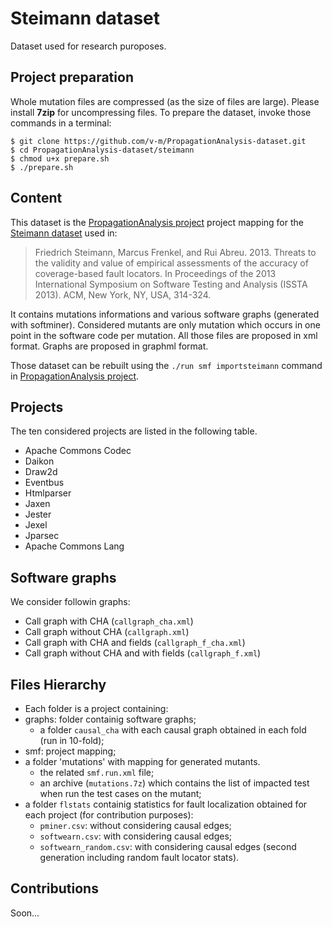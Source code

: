 # Steimann dataset
Dataset used for research puroposes.

## Project preparation

Whole mutation files are compressed (as the size of files are large).
Please install **7zip** for uncompressing files.
To prepare the dataset, invoke those commands in a terminal:

```
$ git clone https://github.com/v-m/PropagationAnalysis-dataset.git
$ cd PropagationAnalysis-dataset/steimann
$ chmod u+x prepare.sh
$ ./prepare.sh
```

## Content

This dataset is the [PropagationAnalysis project](https://github.com/v-m/PropagationAnalysis) project mapping for the [Steimann dataset](http://www.feu.de/ps/prjs/EzUnit/eval/ISSTA13/) used in:

>Friedrich Steimann, Marcus Frenkel, and Rui Abreu. 2013. Threats to the validity and value of empirical assessments of the accuracy of coverage-based fault locators. In Proceedings of the 2013 International Symposium on Software Testing and Analysis (ISSTA 2013). ACM, New York, NY, USA, 314-324.

It contains mutations informations and various software graphs (generated with softminer).
Considered mutants are only mutation which occurs in one point in the software code per mutation.
All those files are proposed in xml format. Graphs are proposed in graphml format.

Those dataset can be rebuilt using the `./run smf importsteimann` command in [PropagationAnalysis project](https://github.com/v-m/PropagationAnalysis).

## Projects

The ten considered projects are listed in the following table.

- Apache Commons Codec
- Daikon
- Draw2d
- Eventbus
- Htmlparser
- Jaxen
- Jester
- Jexel
- Jparsec
- Apache Commons Lang

## Software graphs

We consider followin graphs:

- Call graph with CHA (`callgraph_cha.xml`)
- Call graph without CHA (`callgraph.xml`)
- Call graph with CHA and fields (`callgraph_f_cha.xml`)
- Call graph without CHA and with fields (`callgraph_f.xml`)

## Files Hierarchy

- Each folder is a project containing:
 - graphs: folder containig software graphs;
   - a folder `causal_cha` with each causal graph obtained in each fold (run in 10-fold);
 - smf: project mapping;
 - a folder 'mutations' with mapping for generated mutants.
   - the related `smf.run.xml` file;
   - an archive (`mutations.7z`) which contains the list of impacted test when run the test cases on the mutant;
 - a folder `flstats` containig statistics for fault localization obtained for each project (for contribution purposes):
   - `pminer.csv`: without considering causal edges;
   - `softwearn.csv`: with considering causal edges;
   - `softwearn_random.csv`: with considering causal edges (second generation including random fault locator stats).

## Contributions

Soon...
